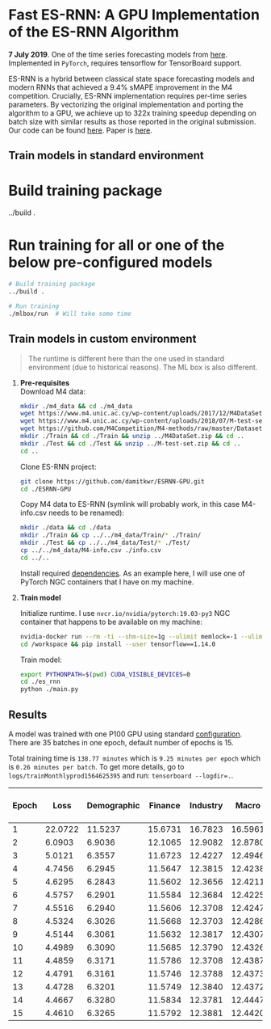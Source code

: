 # Fast ES-RNN: A GPU Implementation of the ES-RNN Algorithm

__7 July 2019__. One of the time series forecasting models from [here](https://paperswithcode.com/task/time-series-forecasting). Implemented in `PyTorch`, requires tensorflow for TensorBoard support.

ES-RNN is a hybrid between classical state space forecasting models and modern RNNs that achieved a 9.4% sMAPE improvement in the M4 competition. Crucially, ES-RNN implementation requires per-time series parameters. By vectorizing the original implementation and porting the algorithm to a GPU, we achieve up to 322x training speedup depending on batch size with similar results as those reported in the original submission. Our code can be found [here](https://github.com/damitkwr/ESRNN-GPU). Paper is [here](https://arxiv.org/abs/1907.03329).


## Train models in standard environment
# Build training package 
../build .

# Run training for all or one of the below pre-configured models
```bash
# Build training package 
../build .

# Run training
./mlbox/run  # Will take some time

```

## Train models in custom environment

> The runtime is different here than the one used in standard environment (due to historical reasons). The ML box is also different.

1. __Pre-requisites__  
   Download M4 data:  
   ```bash
   mkdir ./m4_data && cd ./m4_data
   wget https://www.m4.unic.ac.cy/wp-content/uploads/2017/12/M4DataSet.zip
   wget https://www.m4.unic.ac.cy/wp-content/uploads/2018/07/M-test-set.zip
   wget https://github.com/M4Competition/M4-methods/raw/master/Dataset/M4-info.csv
   mkdir ./Train && cd ./Train && unzip ../M4DataSet.zip && cd ..
   mkdir ./Test && cd ./Test && unzip ../M-test-set.zip && cd ..
   cd ..
   ```

   Clone ES-RNN project:  
   ```bash
   git clone https://github.com/damitkwr/ESRNN-GPU.git
   cd ./ESRNN-GPU
   ```

   Copy M4 data to ES-RNN (symlink will probably work, in this case M4-info.csv needs to be renamed):  
   ```bash
   mkdir ./data && cd ./data
   mkdir ./Train && cp ../../m4_data/Train/* ./Train/
   mkdir ./Test && cp ../../m4_data/Test/* ./Test/
   cp ../../m4_data/M4-info.csv ./info.csv
   cd ../..
   ``` 

   Install required [dependencies](https://github.com/damitkwr/ESRNN-GPU#prerequisites). As an example here, I will use one of PyTorch NGC containers that I have on my machine. 

2. __Train model__

   Initialize runtime. I use  `nvcr.io/nvidia/pytorch:19.03-py3` NGC container that happens to be available on my machine:  
   ```bash
   nvidia-docker run --rm -ti --shm-size=1g --ulimit memlock=-1 --ulimit stack=67108864 -v $(pwd)/ESRNN-GPU:/workspace nvcr.io/nvidia/pytorch:19.03-py3
   cd /workspace && pip install --user tensorflow==1.14.0 
   ```

   Train model:  
   ```bash
   export PYTHONPATH=$(pwd) CUDA_VISIBLE_DEVICES=0
   cd ./es_rnn
   python ./main.py
   ```

## Results

A model was trained with one P100 GPU using standard [configuration](https://github.com/damitkwr/ESRNN-GPU/blob/master/es_rnn/config.py). There are 35 batches in one epoch, default number of epochs is 15.

Total training time is `138.77 minutes` which is  `9.25 minutes per epoch` which is `0.26 minutes per batch`. To get more details, go to `logs/trainMonthlyprod1564625395` and run: `tensorboard --logdir=.`.

| Epoch    | Loss     | Demographic | Finance     | Industry    | Macro       | Micro       | Other       | Overall     | Hold-out Loss |
| -------- | -------- | ----------- | ----------- | ----------- | ----------- | ----------- | ----------- | ----------- | ------------- |
|  1       | 22.0722  | 11.5237     | 15.6731     | 16.7823     | 16.5961     | 14.8498     | 16.4327     | 15.3146     | 10.6034       |
|  2       |  6.0903  |  6.9036     | 12.1065     | 12.9082     | 12.8780     | 10.5395     | 12.7625     | 11.3409     |  7.4979       |
|  3       |  5.0121  |  6.3557     | 11.6723     | 12.4227     | 12.4946     | 10.0635     | 12.4010     | 10.8799     |  7.0544       |
|  4       |  4.7456  |  6.2945     | 11.5647     | 12.3815     | 12.4238     |  9.9067     | 12.4668     | 10.7955     |  6.9295       |
|  5       |  4.6295  |  6.2843     | 11.5602     | 12.3656     | 12.4211     |  9.9011     | 12.4780     | 10.7877     |  6.8824       |
|  6       |  4.5757  |  6.2901     | 11.5584     | 12.3684     | 12.4225     |  9.8943     | 12.4971     | 10.7882     |  6.8776       |
|  7       |  4.5516  |  6.2940     | 11.5606     | 12.3708     | 12.4247     |  9.8982     | 12.5043     | 10.7910     |  6.8746       |
|  8       |  4.5324  |  6.3026     | 11.5668     | 12.3703     | 12.4286     |  9.9058     | 12.5047     | 10.7958     |  6.8721       |
|  9       |  4.5144  |  6.3061     | 11.5632     | 12.3817     | 12.4307     |  9.8960     | 12.5320     | 10.7971     |  6.8768       |
| 10       |  4.4989  |  6.3090     | 11.5685     | 12.3790     | 12.4326     |  9.9032     | 12.5360     | 10.7998     |  6.8753       |
| 11       |  4.4859  |  6.3171     | 11.5786     | 12.3708     | 12.4387     |  9.9204     | 12.5231     | 10.8055     |  6.8730       |
| 12       |  4.4791  |  6.3161     | 11.5746     | 12.3788     | 12.4373     |  9.9105     | 12.5402     | 10.8044     |  6.8758       |
| 13       |  4.4728  |  6.3201     | 11.5749     | 12.3840     | 12.4372     |  9.9085     | 12.5480     | 10.8060     |  6.8778       |
| 14       |  4.4667  |  6.3280     | 11.5834     | 12.3781     | 12.4447     |  9.9222     | 12.5414     | 10.8116     |  6.8778       |
| 15       |  4.4610  |  6.3265     | 11.5792     | 12.3881     | 12.4420     |  9.9167     | 12.5600     | 10.8115     |  6.8812       |
